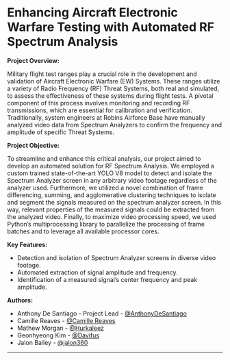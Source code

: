 # Enhancing Aircraft Electronic Warfare Testing with Automated RF Spectrum Analysis

**Project Overview:**

Military flight test ranges play a crucial role in the development and validation of Aircraft Electronic Warfare (EW) Systems. These ranges utilize a variety of Radio Frequency (RF) Threat Systems, both real and simulated, to assess the effectiveness of these systems during flight tests. A pivotal component of this process involves monitoring and recording RF transmissions, which are essential for calibration and verification. Traditionally, system engineers at Robins Airforce Base have manually analyzed video data from Spectrum Analyzers to confirm the frequency and amplitude of specific Threat Systems.

**Project Objective:**

To streamline and enhance this critical analysis, our project aimed to develop an automated solution for RF Spectrum Analysis. We employed a custom trained state-of-the-art YOLO V8 model to detect and isolate the Spectrum Analyzer screen in any arbitrary video footage regardless of the analyzer used. Furthermore, we utilized a novel combination of frame differencing, summing, and agglomerative clustering techniques to isolate and segment the signals measured on the spectrum analyzer screen. In this way, relevant properties of the measured signals could be extracted from the analyzed video. Finally, to maximize video processing speed, we used Python’s multiprocessing library to parallelize the processing of frame batches and to leverage all available processor cores.

**Key Features:**

- Detection and isolation of Spectrum Analyzer screens in diverse video footage.
- Automated extraction of signal amplitude and frequency.
- Identification of a measured signal’s center frequency and peak amplitude.

**Authors:**

- Anthony De Santiago - Project Lead - [@AnthonyDeSantiago](https://github.com/AnthonyDeSantiago)
- Camille Reaves - [@Camille Reaves](https://github.com/camillereaves)
- Mathew Morgan - [@Hurkaleez](https://github.com/Hurkaleez)
- Geonhyeong Kim - [@Davifus](https://github.com/Davifus)
- Jalon Bailey - [@jalon360](https://github.com/jalon360)

---
